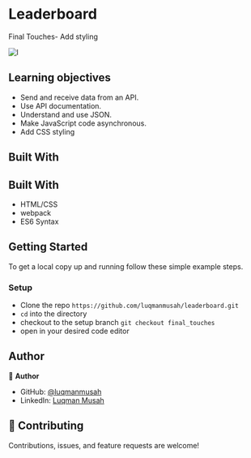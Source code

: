 # Leaderboard

Final Touches- Add styling


![l](https://user-images.githubusercontent.com/22328716/128615134-7677e929-73f4-49dd-a866-471e3771df31.png)

## Learning objectives

- Send and receive data from an API.
- Use API documentation.
- Understand and use JSON.
- Make JavaScript code asynchronous.
- Add CSS styling

 ## Built With

## Built With

- HTML/CSS
- webpack
- ES6 Syntax

## Getting Started

To get a local copy up and running follow these simple example steps.

### Setup

- Clone the repo `https://github.com/luqmanmusah/leaderboard.git`
- `cd` into the directory
- checkout to the setup branch `git checkout final_touches`
- open in your desired code editor

## Author

👤 **Author**

- GitHub: [@luqmanmusah](https://github.com/luqmanmusah)
- LinkedIn: [Luqman Musah](https://www.linkedin.com/in/luqman-musah/)

## 🤝 Contributing

Contributions, issues, and feature requests are welcome!